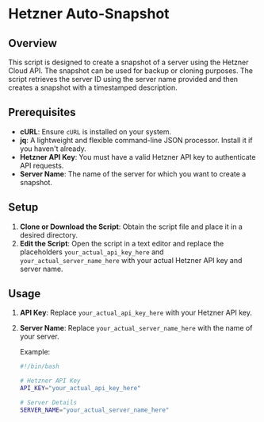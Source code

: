 # Hetzner Auto-Snapshot


## Overview

This script is designed to create a snapshot of a server using the Hetzner Cloud API. The snapshot can be used for backup or cloning purposes. The script retrieves the server ID using the server name provided and then creates a snapshot with a timestamped description.

## Prerequisites

- **cURL**: Ensure `cURL` is installed on your system.
- **jq**: A lightweight and flexible command-line JSON processor. Install it if you haven't already.
- **Hetzner API Key**: You must have a valid Hetzner API key to authenticate API requests.
- **Server Name**: The name of the server for which you want to create a snapshot.

## Setup

1. **Clone or Download the Script**: Obtain the script file and place it in a desired directory.
2. **Edit the Script**: Open the script in a text editor and replace the placeholders `your_actual_api_key_here` and `your_actual_server_name_here` with your actual Hetzner API key and server name.

## Usage

1. **API Key**: Replace `your_actual_api_key_here` with your Hetzner API key.
2. **Server Name**: Replace `your_actual_server_name_here` with the name of your server.

   Example:
   ```bash
   #!/bin/bash

   # Hetzner API Key
   API_KEY="your_actual_api_key_here"

   # Server Details
   SERVER_NAME="your_actual_server_name_here"

